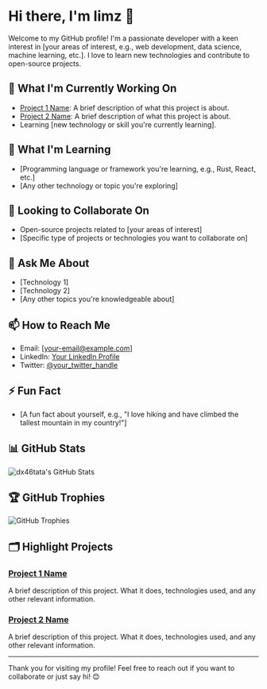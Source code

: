 # Hi there, I'm limz 👋

Welcome to my GitHub profile! I'm a passionate developer with a keen interest in [your areas of interest, e.g., web development, data science, machine learning, etc.]. I love to learn new technologies and contribute to open-source projects.

## 🔭 What I'm Currently Working On

- [Project 1 Name](link-to-project-1): A brief description of what this project is about.
- [Project 2 Name](link-to-project-2): A brief description of what this project is about.
- Learning [new technology or skill you're currently learning].

## 🌱 What I'm Learning

- [Programming language or framework you're learning, e.g., Rust, React, etc.]
- [Any other technology or topic you're exploring]

## 👯 Looking to Collaborate On

- Open-source projects related to [your areas of interest]
- [Specific type of projects or technologies you want to collaborate on]

## 💬 Ask Me About

- [Technology 1]
- [Technology 2]
- [Any other topics you're knowledgeable about]

## 📫 How to Reach Me

- Email: [your-email@example.com]
- LinkedIn: [Your LinkedIn Profile](link-to-linkedin)
- Twitter: [@your_twitter_handle](link-to-twitter)

## ⚡ Fun Fact

- [A fun fact about yourself, e.g., "I love hiking and have climbed the tallest mountain in my country!"]

## 📊 GitHub Stats

![dx46tata's GitHub Stats](https://github-readme-stats.vercel.app/api?username=dx46tata&show_icons=true&theme=radical)

## 🏆 GitHub Trophies

![GitHub Trophies](https://github-profile-trophy.vercel.app/?username=dx46tata&theme=radical)

## 🗂️ Highlight Projects

### [Project 1 Name](link-to-project-1)
A brief description of this project. What it does, technologies used, and any other relevant information.

### [Project 2 Name](link-to-project-2)
A brief description of this project. What it does, technologies used, and any other relevant information.

---

Thank you for visiting my profile! Feel free to reach out if you want to collaborate or just say hi! 😊
